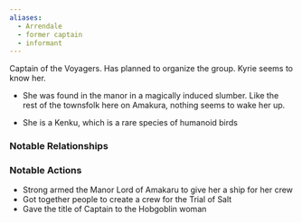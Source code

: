 ```yaml
---
aliases:
  - Arrendale
  - former captain
  - informant
---
```

Captain of the Voyagers. Has planned to organize the group. Kyrie seems to know her.

- She was found in the manor in a magically induced slumber. Like the rest of the townsfolk here on Amakura, nothing seems to wake her up.
    
- She is a Kenku, which is a rare species of humanoid birds

### Notable Relationships
### Notable Actions
- Strong armed the Manor Lord of Amakaru to give her a ship for her crew
- Got together people to create a crew for the Trial of Salt
- Gave the title of Captain to the Hobgoblin woman 